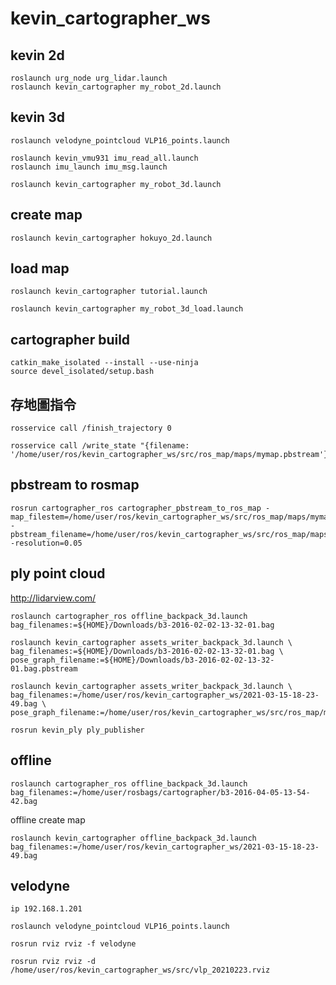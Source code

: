 # kevin_cartographer_ws


## kevin 2d
    roslaunch urg_node urg_lidar.launch
    roslaunch kevin_cartographer my_robot_2d.launch

## kevin 3d
    roslaunch velodyne_pointcloud VLP16_points.launch

    roslaunch kevin_vmu931 imu_read_all.launch
    roslaunch imu_launch imu_msg.launch 

    roslaunch kevin_cartographer my_robot_3d.launch

## create map
    roslaunch kevin_cartographer hokuyo_2d.launch

## load map
    roslaunch kevin_cartographer tutorial.launch

    roslaunch kevin_cartographer my_robot_3d_load.launch
## cartographer build
    catkin_make_isolated --install --use-ninja
    source devel_isolated/setup.bash
## 存地圖指令
    rosservice call /finish_trajectory 0

    rosservice call /write_state "{filename: '/home/user/ros/kevin_cartographer_ws/src/ros_map/maps/mymap.pbstream'}"

## pbstream to rosmap
    rosrun cartographer_ros cartographer_pbstream_to_ros_map -map_filestem=/home/user/ros/kevin_cartographer_ws/src/ros_map/maps/mymap -pbstream_filename=/home/user/ros/kevin_cartographer_ws/src/ros_map/maps/mymap.pbstream -resolution=0.05

## ply point cloud
http://lidarview.com/

    roslaunch cartographer_ros offline_backpack_3d.launch bag_filenames:=${HOME}/Downloads/b3-2016-02-02-13-32-01.bag

    roslaunch kevin_cartographer assets_writer_backpack_3d.launch \
    bag_filenames:=${HOME}/Downloads/b3-2016-02-02-13-32-01.bag \
    pose_graph_filename:=${HOME}/Downloads/b3-2016-02-02-13-32-01.bag.pbstream

    roslaunch kevin_cartographer assets_writer_backpack_3d.launch \
    bag_filenames:=/home/user/ros/kevin_cartographer_ws/2021-03-15-18-23-49.bag \
    pose_graph_filename:=/home/user/ros/kevin_cartographer_ws/src/ros_map/maps/mymap.pbstream

    rosrun kevin_ply ply_publisher

## offline
    roslaunch cartographer_ros offline_backpack_3d.launch bag_filenames:=/home/user/rosbags/cartographer/b3-2016-04-05-13-54-42.bag

offline create map

    roslaunch kevin_cartographer offline_backpack_3d.launch bag_filenames:=/home/user/ros/kevin_cartographer_ws/2021-03-15-18-23-49.bag
## velodyne

    ip 192.168.1.201

    roslaunch velodyne_pointcloud VLP16_points.launch

    rosrun rviz rviz -f velodyne

    rosrun rviz rviz -d /home/user/ros/kevin_cartographer_ws/src/vlp_20210223.rviz